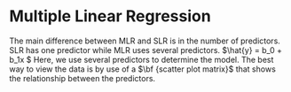 # Multiple Linear Regression
The main difference between MLR and SLR is in the number of predictors. SLR has one predictor while MLR uses several predictors.
$\hat{y} = b_0 + b_1x $
Here, we use several predictors to determine the model. The best way to view the data is by use of a $\bf {scatter plot matrix}$ that shows the relationship between the predictors.
<!--stackedit_data:
eyJoaXN0b3J5IjpbLTQ4MzgwNTI0NCwtMTgxNTE1MDY5LDU3MD
UyNTczNCwtOTYxODk3ODNdfQ==
-->